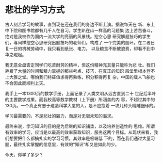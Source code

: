 # 悲壮的学习方式

古人刻苦学习的故事，直到现在还在我们的身边不断上演。据说每天在  新、东上中下院和图书馆都有几千人在自习。学生趴在山一样高的习题集  边上苦苦奋斗，绝对是我校作为国内一流大学的亮丽的风景线。挖空心思  研究解题技巧的学生们，与同样挖空心思研究出题技巧的老师们，构成了  一个完美的圆环。在二者日复一日的机械劳动中，我只看到纸张、电力，  以及粮食不断被浪费，却看不到中华之崛起。

我无意全盘否定同学们吃苦耐劳的精神，但这份精神充其量只能称为悲  壮。我们耗费了大量的时间和精力掌握的那些考点、技巧，在真正的知识  殿堂里根本登不上大雅之堂。哪怕我们特征值求得再熟练，积分积得再复  杂，中国的载人飞船也不会因此而顺利上天。

我手上一本1300页的数学手册，上面记录了人类文明从远古直到二十 世纪后半叶的主要数学成果。而我校高等数学教材（上下册）所涵盖的内  容，不超过其中的130页。一个真正有志于建造科学大厦的人，是不应抱着 一块儿砖头精雕细琢的。

学习最需要的，不是悲壮的毅力，而是对无限未知的渴求。

最终来说，学习知识的目的是为后继的知识铺垫，以及培养创造性的  思维。所谓有效率的学习，应当是以最高的效率获取知识，服务这两个目标。从现状来看，我们想要把什么都搞扎实的学习习惯，其效率是极端低  下的，而在我们通过大量习题，最终扎实掌握的信息里，有效的“知识”却又是如此的少。

今天，你学了多少？

